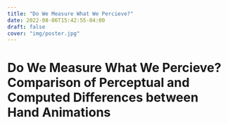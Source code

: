 ```yaml
---
title: "Do We Measure What We Percieve?"
date: 2022-08-06T15:42:55-04:00
draft: false
cover: "img/poster.jpg"
---
```


# Do We Measure What We Percieve? Comparison of Perceptual and Computed Differences between Hand Animations
